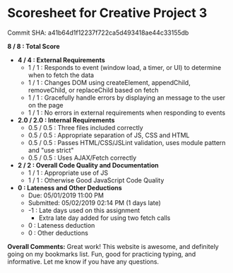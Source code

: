 # Scoresheet for Creative Project 3
Commit SHA: a41b64d1f12237f722ca5d493418ae44c33155db

**8 / 8 : Total Score**
- **4 / 4 : External Requirements**
     - 1 / 1 : Responds to event (window load, a timer, or UI) to determine when to fetch the data
     - 1 / 1 : Changes DOM using createElement, appendChild, removeChild, or replaceChild based on fetch
     - 1 / 1 : Gracefully handle errors by displaying an message to the user on the page 
     - 1 / 1 : No errors in external requirements when responding to events
- **2.0 / 2.0 : Internal Requirements**
     - 0.5 / 0.5 : Three files included correctly
     - 0.5 / 0.5 : Appropriate separation of JS, CSS and HTML
     - 0.5 / 0.5 : Passes HTML/CSS/JSLint validation, uses module pattern and "use strict"
     - 0.5 / 0.5 : Uses AJAX/Fetch correctly
- **2 / 2 : Overall Code Quality and Documentation**
     - 1 / 1 : Appropriate use of JS
     - 1 / 1 : Otherwise Good JavaScript Code Quality
- **0 : Lateness and Other Deductions**
     - Due: 05/01/2019 11:00 PM
     - Submitted: 05/02/2019 02:14 PM (1 days late)
     - -1 : Late days used on this assignment
          - Extra late day added for using two fetch calls
     - 0 : Lateness deduction
     - 0 : Other deductions

**Overall Comments:**
Great work! This website is awesome, and definitely going on my bookmarks list. Fun, good for practicing typing, and informative. Let me know if you have any questions.